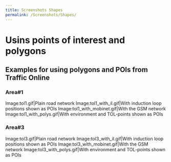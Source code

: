 ```yaml
---
title: Screenshots Shapes
permalink: /Screenshots/Shapes/
---
```


Usins points of interest and polygons
=====================================

Examples for using polygons and POIs from Traffic Online
--------------------------------------------------------

### Area\#1

Image:tol1.gif|Plain road network Image:tol1_with_il.gif|With induction loop positions shown as POIs Image:tol1_with_mobinet.gif|With the GSM network Image:tol1_with_polys.gif|With environment and TOL-points shown as POIs

### Area\#3

Image:tol3.gif|Plain road network Image:tol3_with_il.gif|With induction loop positions shown as POIs Image:tol3_with_mobinet.gif|With the GSM network Image:tol3_with_polys.gif|With environment and TOL-points shown as POIs